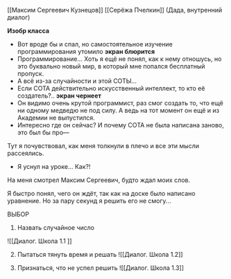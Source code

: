 [[Максим Сергеевич Кузнецов]]
[[Серёжа Пчелкин]]
(Дада, внутренний диалог) 


**Изобр класса**

- Вот вроде бы и спал, но самостоятельное изучение программирования утомило
**экран блюрится**
- Программирование... Хоть я ещё не понял, как к нему отношусь, но это буквально новый мир, в который мне попался бесплатный пропуск. 
- А всё из-за случайности и этой СОТЫ... 
- Если СОТА действительно искусственный интеллект, то кто её создатель?.. 
**экран чернеет**
- Он видимо очень крутой программист, раз смог создать то, что ещё ни одному медведю не под силу. А ведь на тот момент он ещё и из Академии не выпустился. 
- Интересно где он сейчас? И почему СОТА не была написана заново, это был бы про—

Тут я почувствовал, как меня толкнули в плечо и все эти мысли рассеялись. 

- Я уснул на уроке... Как?!

На меня смотрел Максим Сергеевич, будто ждал моих слов. 

Я быстро понял, чего он ждёт, так как на доске было написано уравнение. Но за пару секунд я решить его не смогу... 

ВЫБОР 
1.  Назвать случайное число

![[Диалог. Школа 1.1 ]]

2. Пытаться тянуть время и решать
![[Диалог. Школа 1.2]] 

3. Признаться, что не успел решить 
![[Диалог. Школа 1.3]] 

